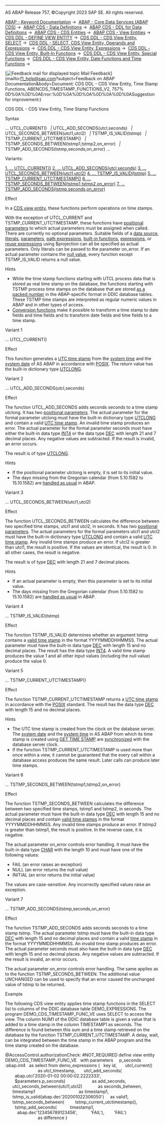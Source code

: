   

* * *

AS ABAP Release 757, ©Copyright 2023 SAP SE. All rights reserved.

[ABAP - Keyword Documentation](javascript:call_link\('abenabap.htm'\)) →  [ABAP - Core Data Services (ABAP CDS)](javascript:call_link\('abencds.htm'\)) →  [ABAP CDS - Data Definitions](javascript:call_link\('abencds_entities.htm'\)) →  [ABAP CDS - DDL for Data Definitions](javascript:call_link\('abencds_f1_ddl_syntax.htm'\)) →  [ABAP CDS - CDS Entities](javascript:call_link\('abencds_view_entity.htm'\)) →  [ABAP CDS - View Entities](javascript:call_link\('abencds_v2_views.htm'\)) →  [CDS DDL - DEFINE VIEW ENTITY](javascript:call_link\('abencds_define_view_entity.htm'\)) →  [CDS DDL - CDS View Entity, SELECT](javascript:call_link\('abencds_select_statement_v2.htm'\)) →  [CDS DDL - SELECT, CDS View Entity, Operands and Expressions](javascript:call_link\('abencds_operands_and_expr_v2.htm'\)) →  [CDS DDL - CDS View Entity, Expressions](javascript:call_link\('abencds_expressions_v2.htm'\)) →  [CDS DDL - CDS View Entity, Built-In Functions](javascript:call_link\('abencds_builtin_functions_v2.htm'\)) →  [CDS DDL - CDS View Entity, Special Functions](javascript:call_link\('abencds_special_functions_v2.htm'\)) →  [CDS DDL - CDS View Entity, Date Functions and Time Functions](javascript:call_link\('abencds_date_time_functions_v2.htm'\)) → 

 [![](Mail.gif?object=Mail.gif&sap-language=EN "Feedback mail for displayed topic") Mail Feedback](mailto:f1_help@sap.com?subject=Feedback on ABAP Documentation&body=Document: CDS DDL - CDS View Entity, Time Stamp Functions, ABENCDS_TIMESTAMP_FUNCTIONS_V2, 757%
0D%0A%0D%0AError:%0D%0A%0D%0A%0D%0A%0D%0ASuggestion for improvement:)

CDS DDL - CDS View Entity, Time Stamp Functions

Syntax

... UTCL\_CURRENT()
  *|* UTCL\_ADD\_SECONDS(utcl,seconds)
  *|* UTCL\_SECONDS\_BETWEEN(utcl1,utcl2)
  *|* TSTMP\_IS\_VALID(tstmp)
  *|* TSTMP\_CURRENT\_UTCTIMESTAMP()
  *|* TSTMP\_SECONDS\_BETWEEN(tstmp1,tstmp2,on\_error)
  *|* TSTMP\_ADD\_SECONDS(tstmp,seconds,on\_error) ...

Variants:

[1\. ... UTCL\_CURRENT()](#!ABAP_VARIANT_1@1@)
[2\. ... UTCL\_ADD\_SECONDS(utcl,seconds)](#!ABAP_VARIANT_2@2@)
[3\. ... UTCL\_SECONDS\_BETWEEN(utcl1,utcl2)](#!ABAP_VARIANT_3@3@)
[4\. ... TSTMP\_IS\_VALID(tstmp)](#!ABAP_VARIANT_4@4@)
[5\. ... TSTMP\_CURRENT\_UTCTIMESTAMP()](#!ABAP_VARIANT_5@5@)
[6\. ... TSTMP\_SECONDS\_BETWEEN(tstmp1,tstmp2,on\_error)](#!ABAP_VARIANT_6@6@)
[7\. ... TSTMP\_ADD\_SECONDS(tstmp,seconds,on\_error)](#!ABAP_VARIANT_7@7@)

Effect

In a [CDS view entity](javascript:call_link\('abencds_v2_view_glosry.htm'\) "Glossary Entry"), these functions perform operations on time stamps.

With the exception of UTCL\_CURRENT and TSTMP\_CURRENT\_UTCTIMESTAMP, these functions have [positional parameters](javascript:call_link\('abenpositional_parameter_glosry.htm'\) "Glossary Entry") to which actual parameters must be assigned when called. There are currently no optional parameters. Suitable fields of a [data source](javascript:call_link\('abencds_data_source_v2.htm'\)), [literals](javascript:call_link\('abencds_literal_v2.htm'\)), [parameters](javascript:call_link\('abencds_parameter_v2.htm'\)), [path expressions](javascript:call_link\('abencds_path_expression_v2.htm'\)), [built-in functions](javascript:call_link\('abencds_builtin_functions_v2.htm'\)), [expressions](javascript:call_link\('abencds_expressions_v2.htm'\)), or [reuse expressions](javascript:call_link\('abencds_reusable_expression_v2.htm'\)) using $projection can all be specified as actual parameters. Only literals can be passed to the parameter on\_error. If an actual parameter contains the [null value](javascript:call_link\('abennull_value_glosry.htm'\) "Glossary Entry"), every function except TSTMP\_IS\_VALID returns a null value.

Hints

-   While the time stamp functions starting with UTCL process data that is stored as real time stamp on the database, the functions starting with TSTMP process time stamps on the database that are stored [as a packed number](javascript:call_link\('abentime_stamps_packed.htm'\)) in the ABAP-specific format in DDIC database tables. These TSTMP time stamps are interpreted as regular numeric values in ABAP and in other types of access.
-   [Conversion functions](javascript:call_link\('abencds_date_time_conversions_v2.htm'\)) make it possible to transform a time stamp to date fields and time fields and to transform date fields and time fields to a time stamp.

Variant 1   

... UTCL\_CURRENT()

Effect

This function generates a [UTC time stamp](javascript:call_link\('abenutc_timestamp_glosry.htm'\) "Glossary Entry") from the [system time](javascript:call_link\('abensystem_time_glosry.htm'\) "Glossary Entry") and the [system date](javascript:call_link\('abensystem_date_glosry.htm'\) "Glossary Entry") of AS ABAP in accordance with [POSIX](javascript:call_link\('abenposix_timestamp_glosry.htm'\) "Glossary Entry"). The return value has the built-in dictionary type [UTCLONG](javascript:call_link\('abenddic_builtin_types.htm'\)).

Variant 2   

... UTCL\_ADD\_SECONDS(utcl,seconds)

Effect

The function UTCL\_ADD\_SECONDS adds seconds seconds to a time stamp utclong. It has two [positional parameters](javascript:call_link\('abenpositional_parameter_glosry.htm'\) "Glossary Entry"). The actual parameter for the formal parameter utclong must have the built-in dictionary type [UTCLONG](javascript:call_link\('abenddic_builtin_types.htm'\)) and contain a valid [UTC time stamp](javascript:call_link\('abenutc_timestamp_glosry.htm'\) "Glossary Entry"). An invalid time stamp produces an error. The actual parameter for the formal parameter seconds must have either the built-in data type [INT4](javascript:call_link\('abenddic_builtin_types.htm'\)) or the data type [DEC](javascript:call_link\('abenddic_builtin_types.htm'\)) with length 21 and 7 decimal places. Any negative values are subtracted. If the result is invalid, an error occurs.

The result is of type [UTCLONG](javascript:call_link\('abenddic_builtin_types.htm'\)).

Hints

-   If the positional parameter utclong is empty, it is set to its initial value.
-   The days missing from the Gregorian calendar (from 5.10.1582 to 15.10.1582) are [handled as usual](javascript:call_link\('abenconversion_type_d.htm'\)) in ABAP.

Variant 3   

... UTCL\_SECONDS\_BETWEEN(utcl1,utcl2)

Effect

The function UTCL\_SECONDS\_BETWEEN calculates the difference between two specified time stamps, utcl1 and utcl2, in seconds. It has two [positional parameters](javascript:call_link\('abenpositional_parameter_glosry.htm'\) "Glossary Entry"). The actual parameters for the formal parameters utcl1 and utcl2 must have the built-in dictionary type [UTCLONG](javascript:call_link\('abenddic_builtin_types.htm'\)) and contain a valid [UTC time stamp](javascript:call_link\('abenutc_timestamp_glosry.htm'\) "Glossary Entry"). Any invalid time stamps produce an error. If utcl2 is greater than utcl1, the result is positive. If the values are identical, the result is 0. In all other cases, the result is negative.

The result is of type [DEC](javascript:call_link\('abenddic_builtin_types.htm'\)) with length 21 and 7 decimal places.

Hints

-   If an actual parameter is empty, then this parameter is set to its initial value.
-   The days missing from the Gregorian calendar (from 5.10.1582 to 15.10.1582) are [handled as usual](javascript:call_link\('abenconversion_type_d.htm'\)) in ABAP.

Variant 4   

... TSTMP\_IS\_VALID(tstmp)

Effect

The function TSTMP\_IS\_VALID determines whether an argument tstmp contains a [valid time stamp](javascript:call_link\('abentime_stamps_packed.htm'\)) in the format YYYYMMDDHHMMSS. The actual parameter must have the built-in data type [DEC](javascript:call_link\('abenddic_builtin_types.htm'\)) with length 15 and no decimal places. The result has the data type [INT4](javascript:call_link\('abenddic_builtin_types.htm'\)). A valid time stamp produces the value 1 and all other input values (including the null value) produce the value 0.

Variant 5   

... TSTMP\_CURRENT\_UTCTIMESTAMP()

Effect

The function TSTMP\_CURRENT\_UTCTIMESTAMP returns a [UTC time stamp](javascript:call_link\('abenutc_timestamp_glosry.htm'\) "Glossary Entry") in accordance with the [POSIX](javascript:call_link\('abenposix_timestamp_glosry.htm'\) "Glossary Entry") standard. The result has the data type [DEC](javascript:call_link\('abenddic_builtin_types.htm'\)) with length 15 and no decimal places.

Hints

-   The UTC time stamp is created from the clock on the database server. The [system date](javascript:call_link\('abensystem_date_glosry.htm'\) "Glossary Entry") and the [system time](javascript:call_link\('abensystem_time_glosry.htm'\) "Glossary Entry") in AS ABAP from which its time stamp is created using [GET TIME STAMP](javascript:call_link\('abapget_time-stamp.htm'\)) are [synchronized](javascript:call_link\('abensystem_user_time_zones.htm'\)) with the database server clock.
-   If the function TSTMP\_CURRENT\_UTCTIMESTAMP is used more than once within a view, it cannot be guaranteed that the every call within a database access produces the same result. Later calls can produce later time stamps.

Variant 6   

... TSTMP\_SECONDS\_BETWEEN(tstmp1,tstmp2,on\_error)

Effect

The function TSTMP\_SECONDS\_BETWEEN calculates the difference between two specified time stamps, tstmp1 and tstmp2, in seconds. The actual parameter must have the built-in data type [DEC](javascript:call_link\('abenddic_builtin_types.htm'\)) with length 15 and no decimal places and contain [valid time stamps](javascript:call_link\('abentime_stamps_packed.htm'\)) in the format YYYYMMDDHHMMSS. Any invalid time stamps produce an error. If tstmp2 is greater than tstmp1, the result is positive. In the reverse case, it is negative.

The actual parameter on\_error controls error handling. It must have the built-in data type [CHAR](javascript:call_link\('abenddic_builtin_types.htm'\)) with the length 10 and must have one of the following values:

-   FAIL (an error raises an exception)
-   NULL (an error returns the null value)
-   INITIAL (an error returns the initial value)

The values are case-sensitive. Any incorrectly specified values raise an exception.

Variant 7   

... TSTMP\_ADD\_SECONDS(tstmp,seconds,on\_error)

Effect

The function TSTMP\_ADD\_SECONDS adds seconds seconds to a time stamp tstmp. The actual parameter tstmp must have the built-in data type [DEC](javascript:call_link\('abenddic_builtin_types.htm'\)) with length 15 and no decimal places and contain a valid [time stamp](javascript:call_link\('abentime_stamps_packed.htm'\)) in the format YYYYMMDDHHMMSS. An invalid time stamp produces an error. The actual parameter seconds must also have the built-in data type [DEC](javascript:call_link\('abenddic_builtin_types.htm'\)) with length 15 and no decimal places. Any negative values are subtracted. If the result is invalid, an error occurs.

The actual parameter on\_error controls error handling. The same applies as to the function TSTMP\_SECONDS\_BETWEEN. The additional value UNCHANGED can be used to specify that an error caused the unchanged value of tstmp to be returned.

Example

The following CDS view entity applies time stamp functions in the SELECT list to columns of the DDIC database table DEMO\_EXPRESSIONS. The program DEMO\_CDS\_TIMESTAMP\_FUNC\_VE uses SELECT to access the view. The column NUM1 of the DDIC database table is given a value that is added to a time stamp in the column TIMESTAMP1 as seconds. The difference is found between this sum and a time stamp retrieved on the database by the function TSTMP\_CURRENT\_UTCTIMESTAMP. A delay, wait, can be integrated between the time stamp in the ABAP program and the time stamp created on the database.

@AccessControl.authorizationCheck: #NOT\_REQUIRED
define view entity DEMO\_CDS\_TIMESTAMP\_FUNC\_VE
  with parameters
    p\_seconds :abap.int4
  as select from demo\_expressions
{
  key id,
      utcl\_current()                                as utcl\_timestamp,
      utcl\_add\_seconds(
        abap.utcl'2020-01-02 00:00:02.2222333',
        $parameters.p\_seconds)                      as add\_seconds,
      utcl\_seconds\_between(utcl1,utcl2)             as seconds\_between,
      timestamp1                                    as timestamp1,
      tstmp\_is\_valid(abap.dec'202001022306050')     as valid1,
      tstmp\_seconds\_between(
        tstmp\_current\_utctimestamp(),
        tstmp\_add\_seconds(
          timestamp1,
          abap.dec'123456789123456',
          'FAIL'),
       'FAIL')                                      as difference
}
